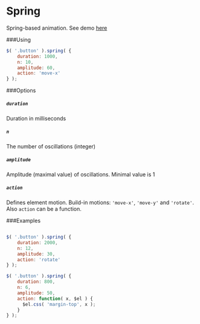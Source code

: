 # Spring
Spring-based animation. See demo [here](http://artemlegotin.ru/spring/)

###Using

```javascript
$( '.button' ).spring( {
    duration: 1000,
    n: 10,
    amplitude: 60,
    action: 'move-x'
} );
```

###Options

##### `duration`

Duration in milliseconds

##### `n`

The number of oscillations (integer)

##### `amplitude`

Amplitude (maximal value) of oscillations. Minimal value is 1

##### `action`

Defines element motion. Build-in motions: `'move-x'`, `'move-y'` and `'rotate'`.
Also `action`  can be a function.

###Examples
```javascript

$( '.button' ).spring( {
    duration: 2000,
    n: 12,
    amplitude: 30,
    action: 'rotate'
} );

$( '.button' ).spring( {
    duration: 800,
    n: 6,
    amplitude: 50,
    action: function( x, $el ) {
      $el.css( 'margin-top', x );
    }
} );

```
